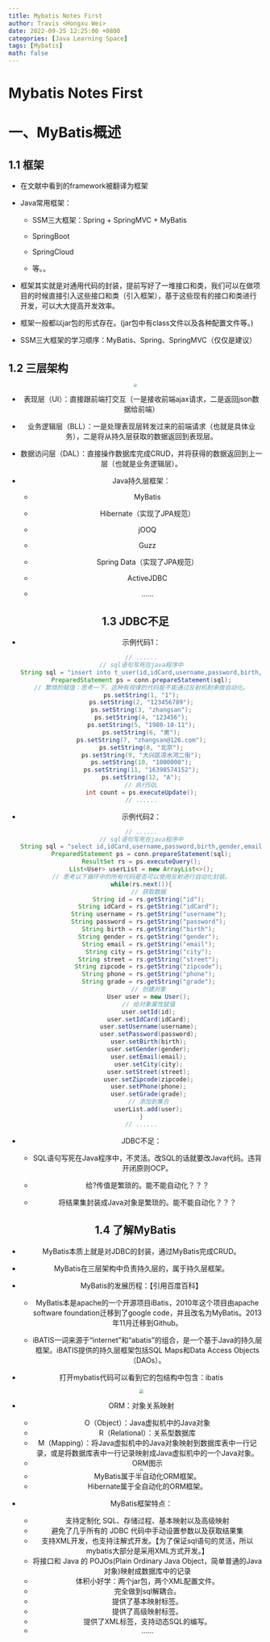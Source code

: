 ```yaml
---
title: Mybatis Notes First
author: Travis <Hongxu Wei>
date: 2022-09-25 12:25:00 +0800
categories: [Java Learning Space]
tags: [Mybatis]
math: false
---
```


# Mybatis Notes First

# 一、MyBatis概述

## 1.1 框架

- 在文献中看到的framework被翻译为框架

- Java常用框架：
    - SSM三大框架：Spring + SpringMVC + MyBatis

    - SpringBoot

    - SpringCloud

    - 等。。

- 框架其实就是对通用代码的封装，提前写好了一堆接口和类，我们可以在做项目的时候直接引入这些接口和类（引入框架），基于这些现有的接口和类进行开发，可以大大提高开发效率。

- 框架一般都以jar包的形式存在。(jar包中有class文件以及各种配置文件等。)

- SSM三大框架的学习顺序：MyBatis、Spring、SpringMVC（仅仅是建议）

## 1.2 三层架构

<div align=center><img src="https://cdn.jsdelivr.net/gh/Travis1024/PicGo_image/202209261948668.png" style="zoom:40%"/>

- 表现层（UI）：直接跟前端打交互（一是接收前端ajax请求，二是返回json数据给前端）

- 业务逻辑层（BLL）：一是处理表现层转发过来的前端请求（也就是具体业务），二是将从持久层获取的数据返回到表现层。

- 数据访问层（DAL）：直接操作数据库完成CRUD，并将获得的数据返回到上一层（也就是业务逻辑层）。

- Java持久层框架：
    - MyBatis

    - Hibernate（实现了JPA规范）

    - jOOQ

    - Guzz

    - Spring Data（实现了JPA规范）

    - ActiveJDBC

    - ......


## 1.3 JDBC不足

- 示例代码1：

    ```java
    // ......
    // sql语句写死在java程序中
    String sql = "insert into t_user(id,idCard,username,password,birth,gender,email,city,street,zipcode,phone,grade) values(?,?,?,?,?,?,?,?,?,?,?,?)";
    PreparedStatement ps = conn.prepareStatement(sql);
    // 繁琐的赋值：思考一下，这种有规律的代码能不能通过反射机制来做自动化。
    ps.setString(1, "1");
    ps.setString(2, "123456789");
    ps.setString(3, "zhangsan");
    ps.setString(4, "123456");
    ps.setString(5, "1980-10-11");
    ps.setString(6, "男");
    ps.setString(7, "zhangsan@126.com");
    ps.setString(8, "北京");
    ps.setString(9, "大兴区凉水河二街");
    ps.setString(10, "1000000");
    ps.setString(11, "16398574152");
    ps.setString(12, "A");
    // 执行SQL
    int count = ps.executeUpdate();
    // ......
    ```

- 示例代码2：

    ```java
    // ......
    // sql语句写死在java程序中
    String sql = "select id,idCard,username,password,birth,gender,email,city,street,zipcode,phone,grade from t_user";
    PreparedStatement ps = conn.prepareStatement(sql);
    ResultSet rs = ps.executeQuery();
    List<User> userList = new ArrayList<>();
    // 思考以下循环中的所有代码是否可以使用反射进行自动化封装。
    while(rs.next()){
        // 获取数据
        String id = rs.getString("id");
        String idCard = rs.getString("idCard");
        String username = rs.getString("username");
        String password = rs.getString("password");
        String birth = rs.getString("birth");
        String gender = rs.getString("gender");
        String email = rs.getString("email");
        String city = rs.getString("city");
        String street = rs.getString("street");
        String zipcode = rs.getString("zipcode");
        String phone = rs.getString("phone");
        String grade = rs.getString("grade");
        // 创建对象
        User user = new User();
        // 给对象属性赋值
        user.setId(id);
        user.setIdCard(idCard);
        user.setUsername(username);
        user.setPassword(password);
        user.setBirth(birth);
        user.setGender(gender);
        user.setEmail(email);
        user.setCity(city);
        user.setStreet(street);
        user.setZipcode(zipcode);
        user.setPhone(phone);
        user.setGrade(grade);
        // 添加到集合
        userList.add(user);
    }
    // ......
    ```

- JDBC不足：
    - SQL语句写死在Java程序中，不灵活。改SQL的话就要改Java代码。违背开闭原则OCP。

    - 给?传值是繁琐的。能不能自动化？？？

    - 将结果集封装成Java对象是繁琐的。能不能自动化？？？


## 1.4 了解MyBatis

- MyBatis本质上就是对JDBC的封装，通过MyBatis完成CRUD。

- MyBatis在三层架构中负责持久层的，属于持久层框架。

- MyBatis的发展历程：【引用百度百科】

    - MyBatis本是apache的一个开源项目iBatis，2010年这个项目由apache software foundation迁移到了google code，并且改名为MyBatis。2013年11月迁移到Github。

    - iBATIS一词来源于“internet”和“abatis”的组合，是一个基于Java的持久层框架。iBATIS提供的持久层框架包括SQL Maps和Data Access Objects（DAOs）。

- 打开mybatis代码可以看到它的包结构中包含：ibatis

    <img src="https://cdn.jsdelivr.net/gh/Travis1024/PicGo_image/202209261953924.png" style="zoom:50%"/>

- ORM：对象关系映射

    - O（Object）：Java虚拟机中的Java对象
    - R（Relational）：关系型数据库
    - M（Mapping）：将Java虚拟机中的Java对象映射到数据库表中一行记录，或是将数据库表中一行记录映射成Java虚拟机中的一个Java对象。
    - ORM图示

    <img src="https://cdn.jsdelivr.net/gh/Travis1024/PicGo_image/202209261954098.png" style="zoom:40%"/>

    - MyBatis属于半自动化ORM框架。
    - Hibernate属于全自动化的ORM框架。
    
- MyBatis框架特点：

    - 支持定制化 SQL、存储过程、基本映射以及高级映射
    - 避免了几乎所有的 JDBC 代码中手动设置参数以及获取结果集
    - 支持XML开发，也支持注解式开发。【为了保证sql语句的灵活，所以mybatis大部分是采用XML方式开发。】
    - 将接口和 Java 的 POJOs(Plain Ordinary Java Object，简单普通的Java对象)映射成数据库中的记录
    - 体积小好学：两个jar包，两个XML配置文件。
    - 完全做到sql解耦合。
    - 提供了基本映射标签。
    - 提供了高级映射标签。
    - 提供了XML标签，支持动态SQL的编写。
    - ......


